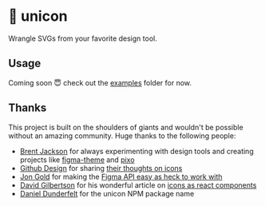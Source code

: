 # 🦄 unicon

Wrangle SVGs from your favorite design tool.

## Usage

Coming soon 😇 check out the [examples](/examples) folder for now.

## Thanks

This project is built on the shoulders of giants and wouldn't be possible
without an amazing community. Huge thanks to the following people:

- [Brent Jackson](https://twitter.com/jxnblk) for always experimenting with
  design tools and creating projects like
  [figma-theme](https://github.com/jxnblk/figma-theme#readme) and
  [pixo](https://github.com/c8r/pixo)
- [Github Design](https://twitter.com/githubdesign) for sharing
  [their thoughts on icons](https://blog.github.com/2018-04-12-driving-changes-from-designs/)
- [Jon Gold](https://twitter.com/jongold) for making the
  [Figma API easy as heck to work with](https://github.com/jongold/figma-js#readme)
- [David Gilbertson](https://twitter.com/D__Gilbertson) for his wonderful
  article on
  [icons as react components](https://medium.com/@david.gilbertson/icons-as-react-components-de3e33cb8792)
- [Daniel Dunderfelt](https://twitter.com/ddunderfelt) for the unicon NPM
  package name
